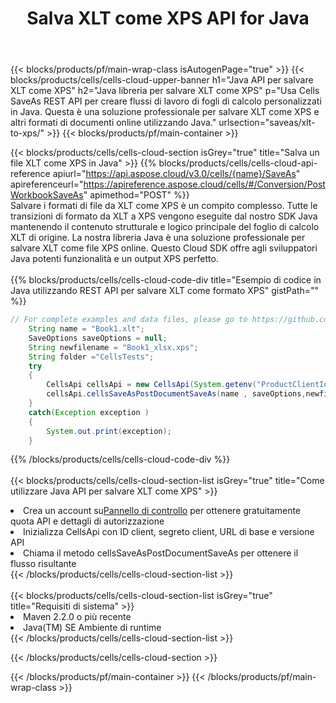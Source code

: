 ﻿---
title:  Salva XLT come XPS API for Java
description:  API cloud e SDK per Microsoft Excel e OpenOffice Calc. Converti foglio di calcolo in un altro file di formato.
url: /it/java/saveas/xlt-to-xps/
---
{{< blocks/products/pf/main-wrap-class isAutogenPage="true" >}}
{{< blocks/products/cells/cells-cloud-upper-banner h1="Java API per salvare XLT come XPS" h2="Java libreria per salvare XLT come XPS" p="Usa Cells SaveAs REST API per creare flussi di lavoro di fogli di calcolo personalizzati in Java. Questa è una soluzione professionale per salvare XLT come XPS e altri formati di documenti online utilizzando Java." urlsection="saveas/xlt-to-xps/" >}}
{{< blocks/products/pf/main-container >}}

{{< blocks/products/cells/cells-cloud-section isGrey="true" title="Salva un file XLT come XPS in Java" >}}
{{% blocks/products/cells/cells-cloud-api-reference apiurl="https://api.aspose.cloud/v3.0/cells/{name}/SaveAs" apireferenceurl="https://apireference.aspose.cloud/cells/#/Conversion/PostWorkbookSaveAs" apimethod="POST" %}}
<br/>
Salvare i formati di file da XLT come XPS è un compito complesso. Tutte le transizioni di formato da XLT a XPS vengono eseguite dal nostro SDK Java mantenendo il contenuto strutturale e logico principale del foglio di calcolo XLT di origine. La nostra libreria Java è una soluzione professionale per salvare XLT come file XPS online. Questo Cloud SDK offre agli sviluppatori Java potenti funzionalità e un output XPS perfetto.
<br/>
<br/>
{{% blocks/products/cells/cells-cloud-code-div title="Esempio di codice in Java utilizzando REST API per salvare XLT come formato XPS" gistPath="" %}}
  
```java
// For complete examples and data files, please go to https://github.com/aspose-cells-cloud/aspose-cells-cloud-java/
    String name = "Book1.xlt";
    SaveOptions saveOptions = null;
    String newfilename = "Book1_xlsx.xps";
    String folder ="CellsTests";
    try 
    {
        CellsApi cellsApi = new CellsApi(System.getenv("ProductClientId"), System.getenv("ProductClientSecret"));
        cellsApi.cellsSaveAsPostDocumentSaveAs(name , saveOptions,newfilename,false,false,folder,null,null,null,true);                       
    }
    catch(Exception exception )
    {
        System.out.print(exception);
    }
```
  
{{% /blocks/products/cells/cells-cloud-code-div %}}
<br/>
<br/>
{{< blocks/products/cells/cells-cloud-section-list isGrey="true" title="Come utilizzare Java API per salvare XLT come XPS" >}}
<li> Crea un account su<a href="https://dashboard.aspose.cloud/">Pannello di controllo</a> per ottenere gratuitamente quota API e dettagli di autorizzazione</li>
<li>Inizializza CellsApi con ID client, segreto client, URL di base e versione API</li>
<li>Chiama il metodo cellsSaveAsPostDocumentSaveAs per ottenere il flusso risultante</li>
{{< /blocks/products/cells/cells-cloud-section-list >}}
<br/>
<br/>
{{< blocks/products/cells/cells-cloud-section-list isGrey="true" title="Requisiti di sistema" >}}
<li>Maven 2.2.0 o più recente</li>
<li>Java(TM) SE Ambiente di runtime</li>
{{< /blocks/products/cells/cells-cloud-section-list >}}

{{< /blocks/products/cells/cells-cloud-section >}}

{{< /blocks/products/pf/main-container >}}
{{< /blocks/products/pf/main-wrap-class >}}
